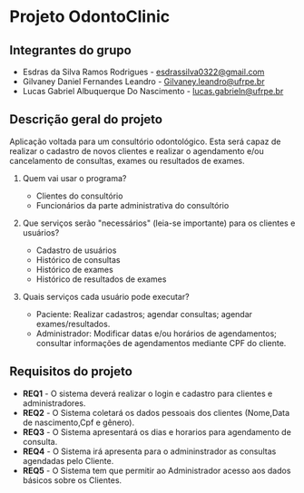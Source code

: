 # Projeto OdontoClinic

## Integrantes do grupo

* Esdras da Silva Ramos Rodrigues - esdrassilva0322@gmail.com
* Gilvaney Daniel Fernandes Leandro - Gilvaney.leandro@ufrpe.br
* Lucas Gabriel Albuquerque Do Nascimento - lucas.gabrieln@ufrpe.br

## Descrição geral do projeto

Aplicação voltada para um consultório odontológico. Esta será capaz de realizar o cadastro de novos clientes e realizar o agendamento e/ou cancelamento de consultas, exames ou resultados de exames. 

1. Quem vai usar o programa? 
   * Clientes do consultório
   * Funcionários da parte administrativa do consultório
    
2. Que serviços serão "necessários" (leia-se importante) para os clientes e usuários?
   * Cadastro de usuários
   * Histórico de consultas
   * Histórico de exames
   * Histórico de resultados de exames

3. Quais serviços cada usuário pode executar?
   * Paciente: Realizar cadastros; agendar consultas; agendar exames/resultados.
   * Administrador: Modificar datas e/ou horários de agendamentos; consultar informações de agendamentos mediante CPF do cliente.

## Requisitos do projeto
 * **REQ1** - O sistema deverá realizar o login e cadastro para clientes e administradores.
 * **REQ2** - O Sistema coletará os dados pessoais dos clientes (Nome,Data de nascimento,Cpf e gênero).
 * **REQ3** - O Sistema apresentará os dias e horarios para agendamento de consulta.
 * **REQ4** - O Sistema irá apresenta para o admininstrador as consultas agendadas pelo Cliente.
 * **REQ5** - O Sistema tem que permitir ao Administrador acesso aos dados básicos sobre os Clientes.


